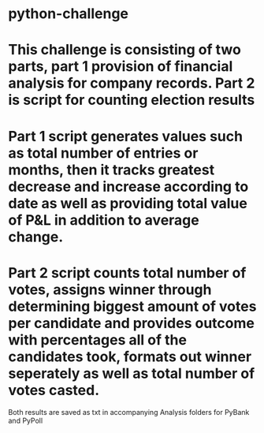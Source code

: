 # python-challenge

# This challenge is consisting of two parts, part 1 provision of financial analysis for company records. Part 2 is script for counting election results
# Part 1 script generates values such as total number of entries or months, then it tracks greatest decrease and increase according to date as well as providing total value of P&L in addition to average change.
# Part 2 script counts total number of votes, assigns winner through determining biggest amount of votes per candidate and provides outcome with percentages all of the candidates took, formats out winner seperately as well as total number of votes casted.
Both results are saved as txt in accompanying Analysis folders for PyBank and PyPoll 
